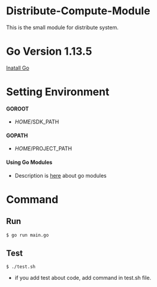 # Distribute-Compute-Module
This is the small module for distribute system.

# Go Version 1.13.5

[Inatall Go](https://golang.org/dl/)

# Setting Environment
#### GOROOT
- $HOME/$SDK_PATH

#### GOPATH
- $HOME/$PROJECT_PATH

#### Using Go Modules
- Description is [here](https://blog.golang.org/using-go-modules) about go modules 

# Command
## Run
`
$ go run main.go
`

## Test
`
$ ./test.sh
`  
- if you add test about code, add command in test.sh file.
